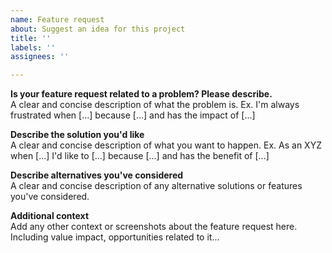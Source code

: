 ```yaml
---
name: Feature request
about: Suggest an idea for this project
title: ''
labels: ''
assignees: ''

---
```


**Is your feature request related to a problem? Please describe.** </br>
A clear and concise description of what the problem is. Ex. I'm always frustrated when [...] because [...] and has the impact of [...] 

**Describe the solution you'd like** </br>
A clear and concise description of what you want to happen. Ex. As an XYZ when [...] I'd like to [...] because [...] and has the benefit of [...] 

**Describe alternatives you've considered** </br>
A clear and concise description of any alternative solutions or features you've considered.

**Additional context** </br>
Add any other context or screenshots about the feature request here. Including value impact, opportunities related to it...
